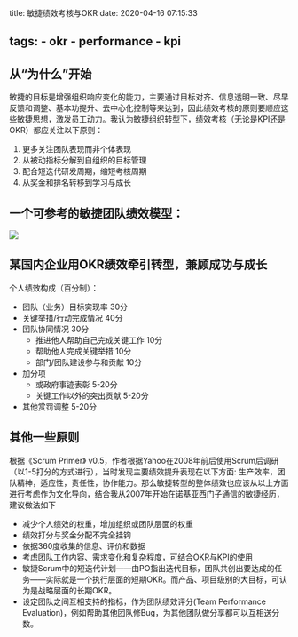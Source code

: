 title: 敏捷绩效考核与OKR
date: 2020-04-16 07:15:33

tags:
	- okr
	- performance
	- kpi
---

## 从“为什么”开始

敏捷的目标是增强组织响应变化的能力，主要通过目标对齐、信息透明一致、尽早反馈和调整、基本功提升、去中心化控制等来达到，因此绩效考核的原则要顺应这些敏捷思想，激发员工动力。我认为敏捷组织转型下，绩效考核（无论是KPI还是OKR）都应关注以下原则：

1. 更多关注团队表现而非个体表现
2. 从被动指标分解到自组织的目标管理
3. 配合短迭代研发周期，缩短考核周期
4. 从奖金和排名转移到学习与成长


## 一个可参考的敏捷团队绩效模型：

![](https://www.uperform.cn/wp-content/uploads/2020/04/agile-okr-performance.png)

## 某国内企业用OKR绩效牵引转型，兼顾成功与成长

个人绩效构成（百分制）：

- 团队（业务）目标实现率    30分
- 关键举措/行动完成情况     40分
- 团队协同情况             30分
	- 推进他人帮助自己完成关键工作      10分
	- 帮助他人完成关键举措             10分
	- 部门/团队建设参与和贡献          10分
- 加分项
	- 或政府事迹表彰          5-20分
	- 关键工作以外的突出贡献   5-20分
- 其他赏罚调整           5-20分


## 其他一些原则

根据《Scrum Primer》 v0.5，作者根据Yahoo在2008年前后使用Scrum后调研（以1-5打分的方式进行），当时发现主要绩效提升表现在以下方面:  生产效率，团队精神，适应性，责任性，协作能力。那么敏捷转型的整体绩效也应该从以上方面进行考虑作为文化导向，结合我从2007年开始在诺基亚西门子通信的敏捷经历，建议做法如下

- 减少个人绩效的权重，增加组织或团队层面的权重
- 绩效打分与奖金分配不完全挂钩
- 依据360度收集的信息、评价和数据
- 考虑团队工作内容、需求变化和复杂程度，可结合OKR与KPI的使用
- 敏捷Scrum中的短迭代计划——由PO指出迭代目标，团队共创出要达成的任务——实际就是一个执行层面的短期OKR。而产品、项目级别的大目标，可认为是战略层面的长期OKR。
- 设定团队之间互相支持的指标，作为团队绩效评分(Team Performance Evaluation)，例如帮助其他团队修Bug，为其他团队做分享都可以互相送分数。

